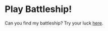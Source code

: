 Play Battleship!
===================================
Can you find my battleship? Try your luck [here](http://sunsplat.github.io/battleship/index.html).  

